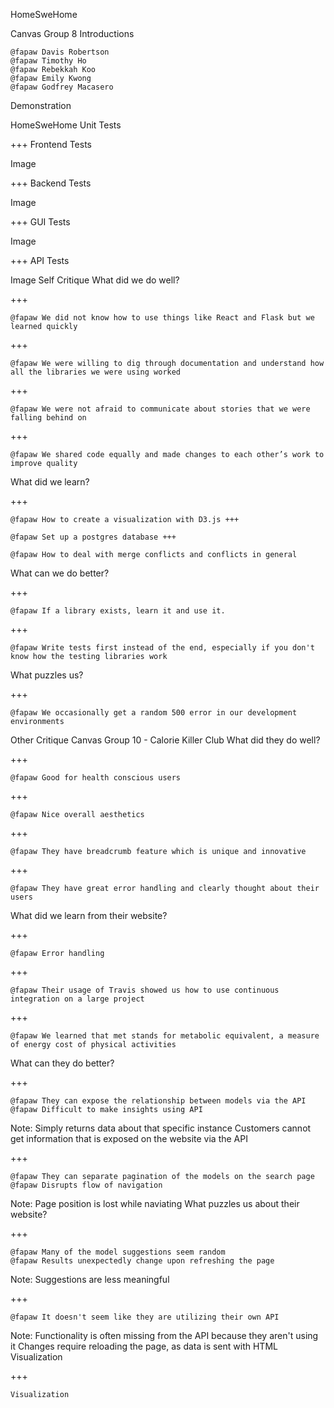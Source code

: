 HomeSweHome

Canvas Group 8
Introductions

    @fapaw Davis Robertson
    @fapaw Timothy Ho
    @fapaw Rebekkah Koo
    @fapaw Emily Kwong
    @fapaw Godfrey Macasero

Demonstration

HomeSweHome
Unit Tests

+++
Frontend Tests

Image

+++
Backend Tests

Image

+++
GUI Tests

Image

+++
API Tests

Image
Self Critique
What did we do well?

+++

    @fapaw We did not know how to use things like React and Flask but we learned quickly

+++

    @fapaw We were willing to dig through documentation and understand how all the libraries we were using worked

+++

    @fapaw We were not afraid to communicate about stories that we were falling behind on

+++

    @fapaw We shared code equally and made changes to each other’s work to improve quality

What did we learn?

+++

    @fapaw How to create a visualization with D3.js +++

    @fapaw Set up a postgres database +++

    @fapaw How to deal with merge conflicts and conflicts in general

What can we do better?

+++

    @fapaw If a library exists, learn it and use it.

+++

    @fapaw Write tests first instead of the end, especially if you don't know how the testing libraries work

What puzzles us?

+++

    @fapaw We occasionally get a random 500 error in our development environments

Other Critique
Canvas Group 10 - Calorie Killer Club
What did they do well?

+++

    @fapaw Good for health conscious users

+++

    @fapaw Nice overall aesthetics

+++

    @fapaw They have breadcrumb feature which is unique and innovative

+++

    @fapaw They have great error handling and clearly thought about their users

What did we learn from their website?

+++

    @fapaw Error handling

+++

    @fapaw Their usage of Travis showed us how to use continuous integration on a large project

+++

    @fapaw We learned that met stands for metabolic equivalent, a measure of energy cost of physical activities

What can they do better?

+++

    @fapaw They can expose the relationship between models via the API
    @fapaw Difficult to make insights using API

Note: Simply returns data about that specific instance Customers cannot get information that is exposed on the website via the API

+++

    @fapaw They can separate pagination of the models on the search page
    @fapaw Disrupts flow of navigation

Note: Page position is lost while naviating
What puzzles us about their website?

+++

    @fapaw Many of the model suggestions seem random
    @fapaw Results unexpectedly change upon refreshing the page

Note: Suggestions are less meaningful

+++

    @fapaw It doesn't seem like they are utilizing their own API

Note: Functionality is often missing from the API because they aren't using it Changes require reloading the page, as data is sent with HTML
Visualization

+++

    Visualization
